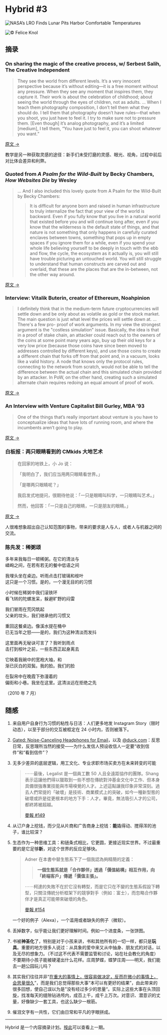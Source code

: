 # Hybrid #3


![NASA’s LRO Finds Lunar Pits Harbor Comfortable Temperatures](https://img.fanrongbin.com/lunar-pits.webp "NASA’s LRO Finds Lunar Pits Harbor Comfortable Temperatures © NASA/GSFC/Arizona State Univeristy")

![© Felice Knol](https://img.fanrongbin.com/Elliot_Luncheon_FeliceKnol_3.webp "© Felice Knol")

## 摘录

### On sharing the magic of the creative process, w/ Serbest Salih,  The Creative Independent

> They see the world from different levels. It’s a very innocent perspective because it’s without editing—it is a free moment without any pressure. When they see any moment that inspires them, they capture it. Their work is about the celebration of childhood; about seeing the world through the eyes of children, not as adults.
> ...
> When I teach them photography composition, I don’t tell them what they should do. I tell them that photography doesn’t have rules—that when you shoot, you just have to feel it. I try to make sure not to pressure them. [Even though] it’s analog photography, and it’s a limited [medium], I tell them, “You have just to feel it, you can shoot whatever you want.”

[原文 →](https://thecreativeindependent.com/people/artist-and-educator-serbest-salih-on-sharing-the-magic-of-the-creative-process/)

教学是另一种获取灵感的途径：新手们未受打磨的灵感、眼光、视角，过程中前后对比体会差异和利弊。

### Quoted from *A Psalm for the Wild-Built* by Becky Chambers, *How Websites Die* by Wesley

> ... And I also included this lovely quote from A Psalm for the Wild-Built by Becky Chambers: 
>
> > It is difficult for anyone born and raised in human infrastructure to truly internalize the fact that your view of the world is backward. Even if you fully know that you live in a natural world that existed before you and will continue long after, even if you know that the wilderness is the default state of things, and that nature is not something that only happens in carefully curated enclaves between towns, something that pops up in empty spaces if you ignore them for a while, even if you spend your whole life believing yourself to be deeply in touch with the ebb and flow, the cycle, the ecosystem as it actually is, you will still have trouble picturing an untouched world. You will still struggle to understand that human constructs are carved out and overlaid, that these are the places that are the in-between, not the other way around.

[原文 →](https://notebook.wesleyac.com/how-websites-die/)

### Interview: Vitalik Buterin, creator of Ethereum, Noahpinion

> I definitely think that in the medium-term future cryptocurrencies will settle down and be only about as volatile as gold or the stock market. The main question is just what level the prices will settle down at.
> ...
> There's a few pro- proof of work arguments. In my view the strongest argument is the "costless simulation" issue. Basically, the idea is that in a proof of stake chain, an attacker could reach out to the owners of the coins at some point many years ago, buy up their old keys for a very low price (because those coins have since been moved to addresses controlled by different keys), and use those coins to create a different chain that forks off from that point and, in a vacuum, looks like a valid history. A node that knows only the protocol rules, connecting to the network from scratch, would not be able to tell the difference between the actual chain and this simulated chain provided by an attacker. In PoW, on the other hand, creating such a simulated alternate chain requires redoing an equal amount of proof of work.

[原文 →](https://noahpinion.substack.com/p/interview-vitalik-buterin-creator)

### An Interview with Venture Capitalist Bill Gurley, MBA ’93

> One of the things that’s really important about venture is you have to conceptualize ideas that have lots of running room, and where the incumbents aren’t going to play.

[原文 →](https://medium.com/texas-mccombs-news/venture-capitalist-bill-gurley-975e59758592)

### 白板报：两只眼睛看到的 CMkids 大地艺术

> 在回家的地铁上，小 Jo 说：
>
> 「我明白了，我们应当用两只眼睛看世界。」
>
> 「是哪两只眼睛呢？」
>
> 我启发式地提问，很期待他说：「一只是眼睛叫科学，一只眼睛叫艺术。」
>
> 然而，他回答：「一只是自己的眼睛，一只是朋友的眼睛。」

[原文 →](http://wangpei.net/2022/07/07/cmkids-arts-on-earth/)

人很难想象超出自己认知范围的事物，带来的要求是人与人，或者人与机器之间的交流。

### 陈先发：稀粥颂

<div class="offline-poem">多年来我每日一顿稀粥。在它的清淡与
<br>
嶙峋之间，在若有若无的餐中低语之间

我埋头坐在桌边。听雨点击打玻璃和桉叶
<br>这只是一个习惯。是的，一个漫无目的的习惯

小时候在稀粥中我们滚铁环
<br>看飞转的陀螺发呆，躲避旷野的闷雷

我们冒雨在荒冈筑起
<br>父亲的坟头，我们继承他的习惯又

重回这餐桌边。像溪水提在桶中
<br>已无当年之怒――是的，我们为这种清淡而发抖

这里面再无秘诀可言了？我听到雨点
<br>击打到桉叶之前，一些东西正起身离去

它映着我碗中的宽袍大袖，和
<br>渐已灰白的双鬓。我的脸。我们的脸

在裂帛中在晚霞下弥漫着的
<br>偏街和小巷。我坐在这里。这清淡远在拒绝之先

（2010 年 7 月）</div>

## 随感

1. 来自用户自身行为习惯的粘性与日活：人们更多地发 Instagram Story（限时动态），以至于部分的交互被框定在 24 小时内，否则被落下。

2. [Gated: Noise-Canceling Headphones for Email](https://www.gated.com/)，以及 [@duck.com](https://www.theverge.com/2022/8/25/23318759/duckduckgo-email-protection-service-available-everyone-open-beta)：反思日常，反思理所当然的接受——为什么发信人预设收信人一定要“收到信件”和“看到信件”？

3. 无多少差异的底层逻辑，用工文化、专业求职市场买卖方在未来转变的可能

   > ⋯⋯最後，Legalist 是一個員工數 50 人且全遠距協作的團隊。Shang 表示這讓他們得以獵取到一些不想在傳統對沖基金文化中工作、但本身具備很強專業技能與市場嗅覺的人才。上述這點讓我印象非常深刻。過去人們常提的「破壞」是技術、商業模式上的突破，如今一種新型態的破壞或許是從更根本的地方下手：人才。畢竟，無法吸引人才的公司，都終將被超越。
   >
   > [曼報 #149](https://mailchi.mp/manny-li.com/063-15684649)

4. 从订户身上挖钱，而少见从片商和广告商身上挖钱：**能**撬得动、搅得浑的池子，谁比较深？

5. 生态作为一种思维工具：和链条式相比，它更圆，更接近现实世界。不过最重要的是它足够**新**，对这个世界的反应足够快。

   >  Adner 在本書中替生態系下了一個我認為夠精簡的定義：
   >
   > > **一個生態系就是「合作夥伴」透過「價值結構」相互作用，向「終端客戶」傳遞「價值主張」。**
   >
   > ⋯⋯柯達的失敗不在於它沒有轉型，而是它只在不變的生態系假設下轉型，只關注傳統分析框架下的競爭對手（例如：富士），而忽略合作夥伴才是真正可能帶來破壞的角色。
   >
   > [曼報 #154](https://mailchi.mp/manny-li.com/063-15893597)

   一个好的例子（Alexa），一个滥用或者缺失的例子（微软）。

6. 丢掉数字，似乎能让我们更好理解时间。例如一个进度条，一张饼图。
7. 书被**神圣化**了，特别是对于小孩来讲，书和其他所有的一切一样，都只是**玩具**。重要的地方很多人说过：从具象的爱中来又从中抽身、朋友式的对话，以及无尽的想象力。（不过这不代表不需要监管和讨论，站在社会教化的角度）不要期待小孩子能被硬灌出什么花样。庄周梦蝶，蝶梦庄周——明天，我们能去一趟公园玩儿吗？
8. 其实我们往往并非“[在重大的事情上，很容易做决定，反而在微小的事情上，会思量很久](https://via.zhubai.love/posts/2156507432179023872)”，而是我们总觉得那些大事“本可以有更好的结果”，由此带来的很多回想，使自己误以为是”没有经过多少的思量“。实际上这些大事在头顶回旋，找准每天的缝隙钻进颅内，成百上千，成千上万次。对意识、潜意识的丈量，好像缺少一套工具，也这么缺少一根筋。
9. 催泪文字有一共性，它们由日常和平凡的字眼拼成。

---

Hybrid 是一个内容摘录计划。[按此](https://fanrongbin.com/hybrid-2)可以查看上一期。
